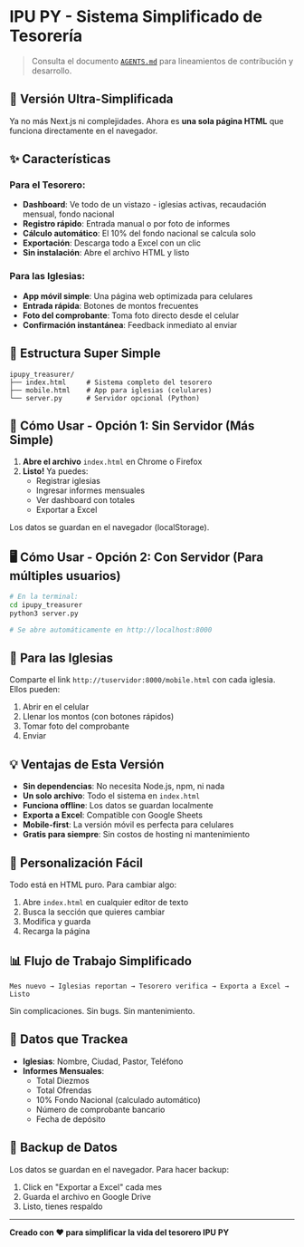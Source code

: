 # IPU PY - Sistema Simplificado de Tesorería

> Consulta el documento [`AGENTS.md`](AGENTS.md) para lineamientos de contribución y desarrollo.

## 🚀 Versión Ultra-Simplificada

Ya no más Next.js ni complejidades. Ahora es **una sola página HTML** que funciona directamente en el navegador.

## ✨ Características

### Para el Tesorero:
- **Dashboard**: Ve todo de un vistazo - iglesias activas, recaudación mensual, fondo nacional
- **Registro rápido**: Entrada manual o por foto de informes
- **Cálculo automático**: El 10% del fondo nacional se calcula solo
- **Exportación**: Descarga todo a Excel con un clic
- **Sin instalación**: Abre el archivo HTML y listo

### Para las Iglesias:
- **App móvil simple**: Una página web optimizada para celulares
- **Entrada rápida**: Botones de montos frecuentes
- **Foto del comprobante**: Toma foto directo desde el celular
- **Confirmación instantánea**: Feedback inmediato al enviar

## 📁 Estructura Super Simple

```
ipupy_treasurer/
├── index.html     # Sistema completo del tesorero
├── mobile.html    # App para iglesias (celulares)
└── server.py      # Servidor opcional (Python)
```

## 🏃 Cómo Usar - Opción 1: Sin Servidor (Más Simple)

1. **Abre el archivo** `index.html` en Chrome o Firefox
2. **Listo!** Ya puedes:
   - Registrar iglesias
   - Ingresar informes mensuales
   - Ver dashboard con totales
   - Exportar a Excel

Los datos se guardan en el navegador (localStorage).

## 🖥️ Cómo Usar - Opción 2: Con Servidor (Para múltiples usuarios)

```bash
# En la terminal:
cd ipupy_treasurer
python3 server.py

# Se abre automáticamente en http://localhost:8000
```

## 📱 Para las Iglesias

Comparte el link `http://tuservidor:8000/mobile.html` con cada iglesia.
Ellos pueden:
1. Abrir en el celular
2. Llenar los montos (con botones rápidos)
3. Tomar foto del comprobante
4. Enviar

## 💡 Ventajas de Esta Versión

- **Sin dependencias**: No necesita Node.js, npm, ni nada
- **Un solo archivo**: Todo el sistema en `index.html`
- **Funciona offline**: Los datos se guardan localmente
- **Exporta a Excel**: Compatible con Google Sheets
- **Mobile-first**: La versión móvil es perfecta para celulares
- **Gratis para siempre**: Sin costos de hosting ni mantenimiento

## 🔧 Personalización Fácil

Todo está en HTML puro. Para cambiar algo:
1. Abre `index.html` en cualquier editor de texto
2. Busca la sección que quieres cambiar
3. Modifica y guarda
4. Recarga la página

## 📊 Flujo de Trabajo Simplificado

```
Mes nuevo → Iglesias reportan → Tesorero verifica → Exporta a Excel → Listo
```

Sin complicaciones. Sin bugs. Sin mantenimiento.

## 🎯 Datos que Trackea

- **Iglesias**: Nombre, Ciudad, Pastor, Teléfono
- **Informes Mensuales**:
  - Total Diezmos
  - Total Ofrendas
  - 10% Fondo Nacional (calculado automático)
  - Número de comprobante bancario
  - Fecha de depósito

## 🚨 Backup de Datos

Los datos se guardan en el navegador. Para hacer backup:
1. Click en "Exportar a Excel" cada mes
2. Guarda el archivo en Google Drive
3. Listo, tienes respaldo

---

**Creado con ❤️ para simplificar la vida del tesorero IPU PY**
